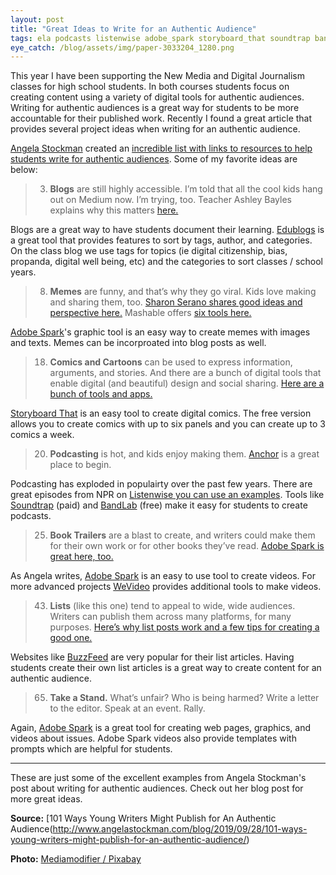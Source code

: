```yaml
---
layout: post
title: "Great Ideas to Write for an Authentic Audience"
tags: ela podcasts listenwise adobe_spark storyboard_that soundtrap band_lab we_video
eye_catch: /blog/assets/img/paper-3033204_1280.png
---
```


This year I have been supporting the New Media and Digital Journalism classes for high school students.  In both courses students focus on creating content using a variety of digital tools for authentic audiences.  Writing for authentic audiences is a great way for students to be more accountable for their published work.  Recently I found a great article that provides several project ideas when writing for an authentic audience. 

<!--more-->

[Angela Stockman](https://twitter.com/AngelaStockman) created an [incredible list with links to resources to help students write for authentic audiences](http://www.angelastockman.com/blog/2019/09/28/101-ways-young-writers-might-publish-for-an-authentic-audience/).  Some of my favorite ideas are below:

> 3. **Blogs** are still highly accessible. I’m told that all the cool kids hang out on Medium now. I’m trying, too. Teacher Ashley Bayles explains why this matters [here.](https://medium.com/synapse/why-i-want-my-students-to-write-on-medium-110ce0fc5a1d)

Blogs are a great way to have students document their learning.  [Edublogs](https://edublogs.org/) is a great tool that provides features to sort by tags, author, and categories.  On the class blog we use tags for topics (ie digital citizenship, bias, propanda, digital well being, etc) and the categories to sort classes / school years.

> 8. **Memes** are funny, and that’s why they go viral. Kids love making and sharing them, too. [Sharon Serano shares good ideas and perspective here.](https://www.iste.org/explore/In-the-classroom/5-ways-to-use-memes-with-students) Mashable offers [six tools here.](https://mashable.com/2013/09/25/making-memes/)

[Adobe Spark](https://spark.adobe.com/)'s graphic tool is an easy way to create memes with images and texts.  Memes can be incorproated into blog posts as well.

> 18. **Comics and Cartoons** can be used to express information, arguments, and stories. And there are a bunch of digital tools that enable digital (and beautiful) design and social sharing. [Here are a bunch of tools and apps.](https://www.techlearning.com/tl-advisor-blog/11-comic-creation-web-tools-and-apps)

[Storyboard That](https://www.storyboardthat.com/) is an easy tool to create digital comics.  The free version allows you to create comics with up to six panels and you can create up to 3 comics a week.

> 20. **Podcasting** is hot, and kids enjoy making them. [Anchor](https://anchor.fm/) is a great place to begin.

Podcasting has exploded in populairty over the past few years.  There are great episodes from NPR on [Listenwise you can use an examples](https://www.eddiecmurray.com/blog/2018/12/14/listenwise_curates_educational_podcasts_for_teachers/).  Tools like [Soundtrap](https://www.soundtrap.com/) (paid) and [BandLab](https://www.bandlab.com/) (free) make it easy for students to create podcasts.

> 25. **Book Trailers** are a blast to create, and writers could make them for their own work or for other books they’ve read. [Adobe Spark is great here, too.](https://spark.adobe.com/)

As Angela writes, [Adobe Spark](https://spark.adobe.com/) is an easy to use tool to create videos.  For more advanced projects [WeVideo](https://www.wevideo.com/) provides additional tools to make videos.

> 43. **Lists** (like this one) tend to appeal to wide, wide audiences. Writers can publish them across many platforms, for many purposes. [Here’s why list posts work and a few tips for creating a good one.](https://smartblogger.com/traffic-hack/)

Websites like [BuzzFeed](https://www.buzzfeed.com/) are very popular for their list articles.  Having students create their own list articles is a great way to create content for an authentic audience.

> 65. **Take a Stand.** What’s unfair? Who is being harmed? Write a letter to the editor. Speak at an event. Rally.

Again, [Adobe Spark](https://spark.adobe.com/) is a great tool for creating web pages, graphics, and videos about issues.  Adobe Spark videos also provide templates with prompts which are helpful for students.

------

These are just some of the excellent examples from Angela Stockman's post about writing for authentic audiences.  Check out her blog post for more great ideas.

**Source:** [101 Ways Young Writers Might Publish for An Authentic Audience(http://www.angelastockman.com/blog/2019/09/28/101-ways-young-writers-might-publish-for-an-authentic-audience/)

**Photo:** [Mediamodifier / Pixabay](https://pixabay.com/images/id-3033204/)